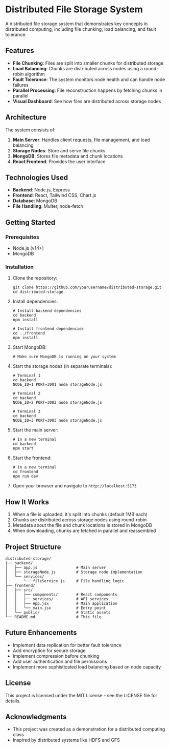 # Distributed File Storage System

A distributed file storage system that demonstrates key concepts in distributed computing, including file chunking, load balancing, and fault tolerance.

## Features

- **File Chunking**: Files are split into smaller chunks for distributed storage
- **Load Balancing**: Chunks are distributed across nodes using a round-robin algorithm
- **Fault Tolerance**: The system monitors node health and can handle node failures
- **Parallel Processing**: File reconstruction happens by fetching chunks in parallel
- **Visual Dashboard**: See how files are distributed across storage nodes

## Architecture

The system consists of:

1. **Main Server**: Handles client requests, file management, and load balancing
2. **Storage Nodes**: Store and serve file chunks
3. **MongoDB**: Stores file metadata and chunk locations
4. **React Frontend**: Provides the user interface

## Technologies Used

- **Backend**: Node.js, Express
- **Frontend**: React, Tailwind CSS, Chart.js
- **Database**: MongoDB
- **File Handling**: Multer, node-fetch

## Getting Started

### Prerequisites

- Node.js (v14+)
- MongoDB

### Installation

1. Clone the repository:
   ```
   git clone https://github.com/yourusername/distributed-storage.git
   cd distributed-storage
   ```

2. Install dependencies:
   ```
   # Install backend dependencies
   cd backend
   npm install

   # Install frontend dependencies
   cd ../frontend
   npm install
   ```

3. Start MongoDB:
   ```
   # Make sure MongoDB is running on your system
   ```

4. Start the storage nodes (in separate terminals):
   ```
   # Terminal 1
   cd backend
   NODE_ID=1 PORT=3001 node storageNode.js

   # Terminal 2
   cd backend
   NODE_ID=2 PORT=3002 node storageNode.js

   # Terminal 3
   cd backend
   NODE_ID=3 PORT=3003 node storageNode.js
   ```

5. Start the main server:
   ```
   # In a new terminal
   cd backend
   npm start
   ```

6. Start the frontend:
   ```
   # In a new terminal
   cd frontend
   npm run dev
   ```

7. Open your browser and navigate to `http://localhost:5173`

## How It Works

1. When a file is uploaded, it's split into chunks (default 1MB each)
2. Chunks are distributed across storage nodes using round-robin
3. Metadata about the file and chunk locations is stored in MongoDB
4. When downloading, chunks are fetched in parallel and reassembled

## Project Structure

```
distributed-storage/
├── backend/
│   ├── app.js                 # Main server
│   ├── storageNode.js         # Storage node implementation
│   └── services/
│       └── fileService.js     # File handling logic
├── frontend/
│   ├── src/
│   │   ├── components/        # React components
│   │   ├── services/          # API services
│   │   ├── App.jsx            # Main application
│   │   └── main.jsx           # Entry point
│   └── public/                # Static assets
└── README.md                  # This file
```

## Future Enhancements

- Implement data replication for better fault tolerance
- Add encryption for secure storage
- Implement compression before chunking
- Add user authentication and file permissions
- Implement more sophisticated load balancing based on node capacity

## License

This project is licensed under the MIT License - see the LICENSE file for details.

## Acknowledgments

- This project was created as a demonstration for a distributed computing class
- Inspired by distributed systems like HDFS and GFS 